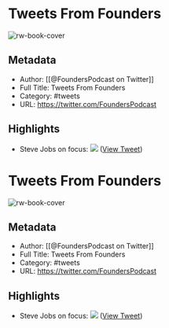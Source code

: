 # Tweets From Founders

![rw-book-cover](https://pbs.twimg.com/profile_images/864590942833004544/T2y78OGD.jpg)

## Metadata
- Author: [[@FoundersPodcast on Twitter]]
- Full Title: Tweets From Founders
- Category: #tweets
- URL: https://twitter.com/FoundersPodcast

## Highlights
- Steve Jobs on focus: 
  ![](https://pbs.twimg.com/media/Fj3CEqMXEAAKiVF.jpg) ([View Tweet](https://twitter.com/FoundersPodcast/status/1602650433218314240))
# Tweets From Founders

![rw-book-cover](https://pbs.twimg.com/profile_images/864590942833004544/T2y78OGD.jpg)

## Metadata
- Author: [[@FoundersPodcast on Twitter]]
- Full Title: Tweets From Founders
- Category: #tweets
- URL: https://twitter.com/FoundersPodcast

## Highlights
- Steve Jobs on focus: 
  ![](https://pbs.twimg.com/media/Fj3CEqMXEAAKiVF.jpg) ([View Tweet](https://twitter.com/FoundersPodcast/status/1602650433218314240))
